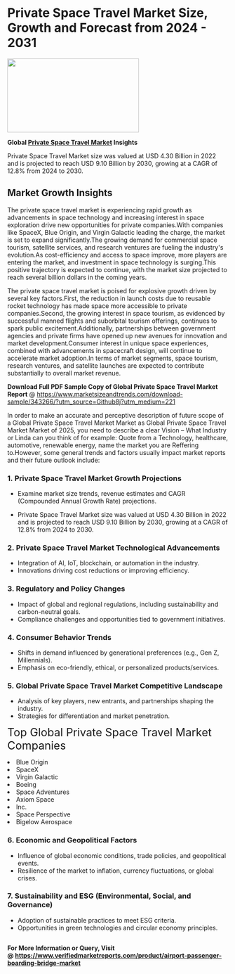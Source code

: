<H1>Private Space Travel Market Size, Growth and Forecast from 2024 - 2031</H1><img class="aligncenter size-medium wp-image-584254" src="https://thirdeyenews.in/wp-content/uploads/2024/09/Global-Market-Research-300x168.jpeg" alt="" width="300" height="168" /><p><strong>Global&nbsp;<a href="https://www.marketsizeandtrends.com/download-sample/343266/?utm_source=Github8j?utm_medium=221">Private Space Travel Market</a> Insights</strong></p><p>Private Space Travel Market size was valued at USD 4.30 Billion in 2022 and is projected to reach USD 9.10 Billion by 2030, growing at a CAGR of 12.8% from 2024 to 2030.</p><p><h2>Market Growth Insights</h2> <p>The private space travel market is experiencing rapid growth as advancements in space technology and increasing interest in space exploration drive new opportunities for private companies.With companies like SpaceX, Blue Origin, and Virgin Galactic leading the charge, the market is set to expand significantly.The growing demand for commercial space tourism, satellite services, and research ventures are fueling the industry's evolution.As cost-efficiency and access to space improve, more players are entering the market, and investment in space technology is surging.This positive trajectory is expected to continue, with the market size projected to reach several billion dollars in the coming years.</p> <p>The private space travel market is poised for explosive growth driven by several key factors.First, the reduction in launch costs due to reusable rocket technology has made space more accessible to private companies.Second, the growing interest in space tourism, as evidenced by successful manned flights and suborbital tourism offerings, continues to spark public excitement.Additionally, partnerships between government agencies and private firms have opened up new avenues for innovation and market development.Consumer interest in unique space experiences, combined with advancements in spacecraft design, will continue to accelerate market adoption.In terms of market segments, space tourism, research ventures, and satellite launches are expected to contribute substantially to overall market revenue.<p><span class=""><strong>Download Full PDF Sample Copy of Global Private Space Travel Market Report</strong> @ <a href="https://www.marketsizeandtrends.com/download-sample/343266/?utm_source=Github8j?utm_medium=221" target="_blank">https://www.marketsizeandtrends.com/download-sample/343266/?utm_source=Github8j?utm_medium=221</a></span></p><p>In order to make an accurate and perceptive description of future scope of a Global&nbsp;Private Space Travel Market Market as Global&nbsp;Private Space Travel Market Market of 2025, you need to describe a clear Vision &ndash; What Industry or Linda can you think of for example: Quote from a Technology, healthcare, automotive, renewable energy, name the market you are Reffering to.However, some general trends and factors usually impact market reports and their future outlook include:</p><h3>1.&nbsp;<strong>Private Space Travel Market Growth Projections</strong></h3><ul><li>Examine market size trends, revenue estimates and CAGR (Compounded Annual Growth Rate) projections.</li><li><p>Private Space Travel Market size was valued at USD 4.30 Billion in 2022 and is projected to reach USD 9.10 Billion by 2030, growing at a CAGR of 12.8% from 2024 to 2030.</p></li></ul><h3>2.&nbsp;<strong>Private Space Travel Market Technological Advancements</strong></h3><ul><li>Integration of AI, IoT, blockchain, or automation in the industry.</li><li>Innovations driving cost reductions or improving efficiency.</li></ul><h3>3.&nbsp;<strong>Regulatory and Policy Changes</strong></h3><ul><li>Impact of global and regional regulations, including sustainability and carbon-neutral goals.</li><li>Compliance challenges and opportunities tied to government initiatives.</li></ul><h3>4.&nbsp;<strong>Consumer Behavior Trends</strong></h3><ul><li>Shifts in demand influenced by generational preferences (e.g., Gen Z, Millennials).</li><li>Emphasis on eco-friendly, ethical, or personalized products/services.</li></ul><h3>5.&nbsp;<strong>Global Private Space Travel Market Competitive Landscape</strong></h3><ul><li>Analysis of key players, new entrants, and partnerships shaping the industry.</li><li>Strategies for differentiation and market penetration.</li></ul><p data-pm-slice="1 1 []"><span style="color: inherit; font-family: inherit; font-size: 25px;">Top Global Private Space Travel Market Companies</span></p><div class="" data-test-id=""><p><li>Blue Origin</li><li> SpaceX</li><li> Virgin Galactic</li><li> Boeing</li><li> Space Adventures</li><li> Axiom Space</li><li> Inc.</li><li> Space Perspective</li><li> Bigelow Aerospace</li></p></div><h3>6.&nbsp;<strong>Economic and Geopolitical Factors</strong></h3><ul><li>Influence of global economic conditions, trade policies, and geopolitical events.</li><li>Resilience of the market to inflation, currency fluctuations, or global crises.</li></ul><h3>7.&nbsp;<strong>Sustainability and ESG (Environmental, Social, and Governance)</strong></h3><ul><li>Adoption of sustainable practices to meet ESG criteria.</li><li>Opportunities in green technologies and circular economy principles.</li></ul><h2><strong style="font-size: 14px;">For More Information or Query, Visit @&nbsp;</strong><a style="background-color: #ffffff; font-size: 14px;" href="https://www.marketsizeandtrends.com/report/private-space-travel-market/" target="_blank">https://www.verifiedmarketreports.com/product/airport-passenger-boarding-bridge-market</a></h2>
